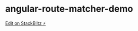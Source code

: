 # angular-route-matcher-demo

[Edit on StackBlitz ⚡️](https://stackblitz.com/edit/angular-route-matcher-demo)